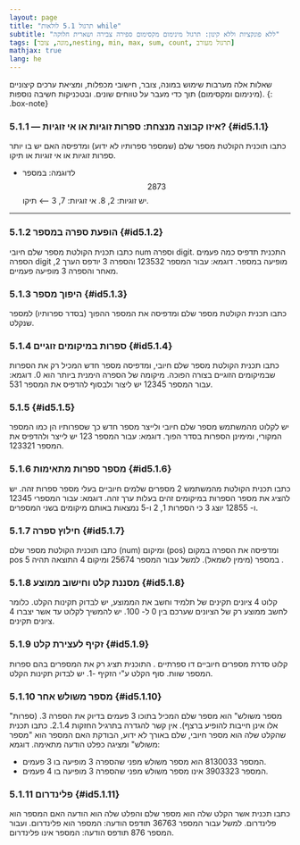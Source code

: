 ```yaml
---
layout: page 
title: "תרגול 5.1 לולאות while" 
subtitle: "ללא פונקציות וללא קינון: תרגול מינימום מקסימום ספירה צבירה ושארית חלוקה" 
tags: [מונה, צובר,nesting, min, max, sum, count, תרגול מעורב]
mathjax: true
lang: he
---
```


שאלות אלה מערבות שימוש במונה, צובר, חישובי מכפלות, ומציאת ערכים קיצוניים (מינימום ומקסימום) תוך כדי מעבר על טווחים שונים. ובטכניקות חשיבה נוספות.
{: .box-note}




### 5.1.1 — איזו קבוצה מנצחת: ספרות זוגיות או אי זוגיות? {#id5.1.1}

כתבו תוכנית הקולטת מספר שלם (שמספר ספרותיו לא ידוע) ומדפיסה האם יש בו יותר ספרות זוגיות או אי זוגיות או תיקו.

- לדוגמה: במספר $$2873$$ יש זוגיות: 2, 8. אי זוגיות: 7, 3 ⟵ תיקו.


---



### 5.1.2 הופעת ספרה במספר {#id5.1.2}
כתבו תכנית הקולטת מספר שלם חיובי num וספרה digit. התכנית תדפיס כמה פעמים הספרה digit מופיעה במספר.
דוגמא: עבור המספר 123532 והספרה 3 יודפס הערך 2, מאחר והספרה 3 מופיעה פעמיים.

### 5.1.3 היפוך מספר {#id5.1.3}
 כתבו תכנית הקולטת מספר שלם ומדפיסה את המספר ההפוך (בסדר ספרותיו) למספר שנקלט.

### 5.1.4 ספרות במיקומים זוגיים {#id5.1.4}
כתבו תכנית הקולטת מספר שלם חיובי, ומדפיסה מספר חדש המכיל רק את הספרות שבמיקומים הזוגיים בצורה הפוכה. מיקומה של הספרה הימנית ביותר הוא 0.
דוגמא: עבור המספר 12345 יש ליצור ולבסוף להדפיס את המספר 531.

### 5.1.5  {#id5.1.5}
יש לקלוט מהמשתמש מספר שלם חיובי ולייצר מספר חדש כך שספרותיו הן כמו המספר המקורי, ומימינן הספרות בסדר הפוך. דוגמא: עבור המספר 123 יש לייצר ולהדפיס את המספר 123321.

### 5.1.6 מספר ספרות מתאימות {#id5.1.6}
כתבו תכנית הקולטת מהמשתמש 2 מספרים שלמים חיוביים בעלי מספר ספרות זהה. יש להציג את מספר הספרות במיקומים זהים בעלות ערך זהה.
דוגמא: עבור המספרי 12345 ו- 12855 יוצג 3 כי הספרות 1, 2 ו-5 נמצאות באותם מיקומים בשני המספרים.

### 5.1.7 חילוץ ספרה {#id5.1.7}
כתבו תוכנית הקולטת מספר שלם (num) ומיקום (pos) ומדפיסה את הספרה במקום pos במספר (מימין לשמאל).
למשל עבור המספר  25674   ומיקום  4  התוצאה תהיה  5 .

### 5.1.8 מסננת קלט וחישוב ממוצע {#id5.1.8}
קלוט 4 ציונים תקינים של תלמיד וחשב את הממוצע, יש לבדוק תקינות הקלט. כלומר לחשב ממוצע רק של הציונים שערכם בין 0 ל- 100. יש להמשיך לקלוט עד אשר יצברו 4 ציונים תקינים.

### 5.1.9 זקיף לעצירת קלט {#id5.1.9}
קלוט סדרת מספרים חיוביים דו ספרתיים . התוכנית תציג רק את המספרים בהם ספרות המספר שוות. סוף הקלט ע"י הזקיף -1. יש לבדוק תקינות הקלט.

### 5.1.10 מספר משולש אחר {#id5.1.10}
"מספר משולש" הוא מספר שלם המכיל בתוכו 3 פעמים בדיוק את הספרה 3. (ספרות אלו אינן 
  חייבות להופיע ברצף). אין קשר להגדרה בתרגיל החזקות 2.1.4.
כתבו תכנית שהקלט שלה הוא מספר חיובי, שלם באורך לא ידוע, הבודקת האם המספר הוא "מספר משולש" ומציגה כפלט הודעה מתאימה.
דוגמא:
- המספר 8130033  הוא מספר משולש מפני שהספרה 3 מופיעה בו 3 פעמים.
- המספר 3903323  אינו מספר משולש מפני שהספרה 3 מופיעה בו 4 פעמים.

### 5.1.11 פלינדרום {#id5.1.11}
כתבו תכנית אשר הקלט שלה הוא מספר שלם והפלט שלה הוא הודעה האם המספר הוא פלינדרום.
למשל עבור המספר  36763 תודפס הודעה: המספר הוא פלינדרום.
          ועבור המספר 876 תודפס הודעה: המספר אינו פלינדרום.


